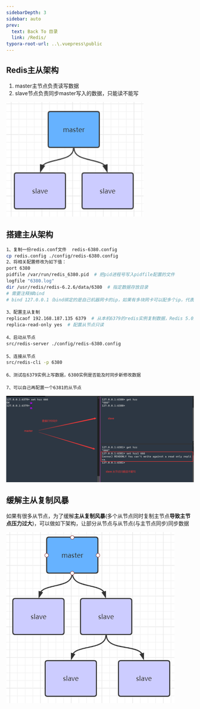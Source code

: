 ```yaml
---
sidebarDepth: 3
sidebar: auto
prev:
  text: Back To 目录
  link: /Redis/
typora-root-url: ..\.vuepress\public
---
```


## Redis主从架构

1. master主节点负责读写数据
2. slave节点负责同步master写入的数据，只能读不能写

![](/images/Redis/80584.png)



## **搭建主从架构**

```sh
1、复制一份redis.conf文件  redis-6380.config
cp redis.config ./config/redis-6380.config
2、将相关配置修改为如下值：
port 6380
pidfile /var/run/redis_6380.pid  # 把pid进程号写入pidfile配置的文件
logfile "6380.log"
dir /usr/redis/redis-6.2.6/data/6380  # 指定数据存放目录
# 需要注释掉bind
# bind 127.0.0.1（bind绑定的是自己机器网卡的ip，如果有多块网卡可以配多个ip，代表允许客户端通过机器的哪些网卡ip去访问，内网一般可以不配置bind，注释掉即可）

3、配置主从复制
replicaof 192.168.187.135 6379  # 从本机6379的redis实例复制数据，Redis 5.0之前使用slaveof
replica-read-only yes  # 配置从节点只读

4、启动从节点
src/redis-server ./config/redis-6380.config

5、连接从节点
src/redis-cli -p 6380

6、测试在6379实例上写数据，6380实例是否能及时同步新修改数据

7、可以自己再配置一个6381的从节点
```

![](/images/Redis/image-20211114094101521.png)



## 缓解主从复制风暴

如果有很多从节点，为了缓解**主从复制风暴**(多个从节点同时复制主节点**导致主节点压力过大**)，可以做如下架构，让部分从节点与从节点(与主节点同步)同步数据

![](/images/Redis/102435.png)


